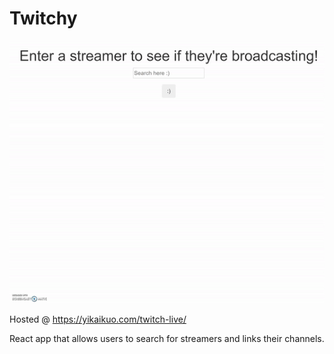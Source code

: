 # Twitchy
![Twitchy demo](demo/demo.gif)  
  
Hosted @ https://yikaikuo.com/twitch-live/  

React app that allows users to search for streamers and links their channels.
